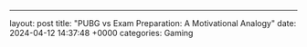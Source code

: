 ---
layout: post
title: "PUBG vs Exam Preparation: A Motivational Analogy"
date:   2024-04-12 14:37:48 +0000
categories: Gaming
